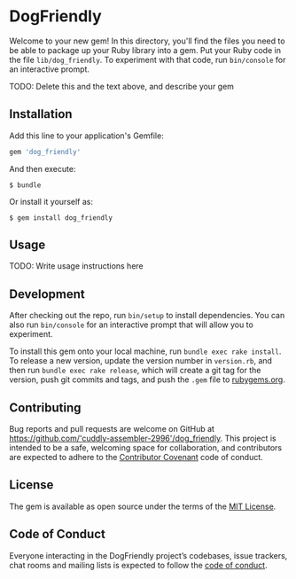 # DogFriendly

Welcome to your new gem! In this directory, you'll find the files you need to be able to package up your Ruby library into a gem. Put your Ruby code in the file `lib/dog_friendly`. To experiment with that code, run `bin/console` for an interactive prompt.

TODO: Delete this and the text above, and describe your gem

## Installation

Add this line to your application's Gemfile:

```ruby
gem 'dog_friendly'
```

And then execute:

    $ bundle

Or install it yourself as:

    $ gem install dog_friendly

## Usage

TODO: Write usage instructions here

## Development

After checking out the repo, run `bin/setup` to install dependencies. You can also run `bin/console` for an interactive prompt that will allow you to experiment.

To install this gem onto your local machine, run `bundle exec rake install`. To release a new version, update the version number in `version.rb`, and then run `bundle exec rake release`, which will create a git tag for the version, push git commits and tags, and push the `.gem` file to [rubygems.org](https://rubygems.org).

## Contributing

Bug reports and pull requests are welcome on GitHub at https://github.com/'cuddly-assembler-2996'/dog_friendly. This project is intended to be a safe, welcoming space for collaboration, and contributors are expected to adhere to the [Contributor Covenant](http://contributor-covenant.org) code of conduct.

## License

The gem is available as open source under the terms of the [MIT License](https://opensource.org/licenses/MIT).

## Code of Conduct

Everyone interacting in the DogFriendly project’s codebases, issue trackers, chat rooms and mailing lists is expected to follow the [code of conduct](https://github.com/'cuddly-assembler-2996'/dog_friendly/blob/master/CODE_OF_CONDUCT.md).
